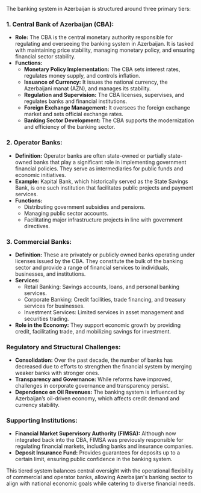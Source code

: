 The banking system in Azerbaijan is structured around three primary tiers:

### 1. **Central Bank of Azerbaijan (CBA):**
   - **Role:** The CBA is the central monetary authority responsible for regulating and overseeing the banking system in Azerbaijan. It is tasked with maintaining price stability, managing monetary policy, and ensuring financial sector stability.
   - **Functions:**
     - **Monetary Policy Implementation:** The CBA sets interest rates, regulates money supply, and controls inflation.
     - **Issuance of Currency:** It issues the national currency, the Azerbaijani manat (AZN), and manages its stability.
     - **Regulation and Supervision:** The CBA licenses, supervises, and regulates banks and financial institutions.
     - **Foreign Exchange Management:** It oversees the foreign exchange market and sets official exchange rates.
     - **Banking Sector Development:** The CBA supports the modernization and efficiency of the banking sector.

### 2. **Operator Banks:**
   - **Definition:** Operator banks are often state-owned or partially state-owned banks that play a significant role in implementing government financial policies. They serve as intermediaries for public funds and economic initiatives.
   - **Example:** Kapital Bank, which historically served as the State Savings Bank, is one such institution that facilitates public projects and payment services.
   - **Functions:**
     - Distributing government subsidies and pensions.
     - Managing public sector accounts.
     - Facilitating major infrastructure projects in line with government directives.

### 3. **Commercial Banks:**
   - **Definition:** These are privately or publicly owned banks operating under licenses issued by the CBA. They constitute the bulk of the banking sector and provide a range of financial services to individuals, businesses, and institutions.
   - **Services:**
     - Retail Banking: Savings accounts, loans, and personal banking services.
     - Corporate Banking: Credit facilities, trade financing, and treasury services for businesses.
     - Investment Services: Limited services in asset management and securities trading.
   - **Role in the Economy:** They support economic growth by providing credit, facilitating trade, and mobilizing savings for investment.

### Regulatory and Structural Challenges:
   - **Consolidation:** Over the past decade, the number of banks has decreased due to efforts to strengthen the financial system by merging weaker banks with stronger ones.
   - **Transparency and Governance:** While reforms have improved, challenges in corporate governance and transparency persist.
   - **Dependence on Oil Revenues:** The banking system is influenced by Azerbaijan’s oil-driven economy, which affects credit demand and currency stability.

### Supporting Institutions:
   - **Financial Market Supervisory Authority (FIMSA):** Although now integrated back into the CBA, FIMSA was previously responsible for regulating financial markets, including banks and insurance companies.
   - **Deposit Insurance Fund:** Provides guarantees for deposits up to a certain limit, ensuring public confidence in the banking system.

This tiered system balances central oversight with the operational flexibility of commercial and operator banks, allowing Azerbaijan's banking sector to align with national economic goals while catering to diverse financial needs.